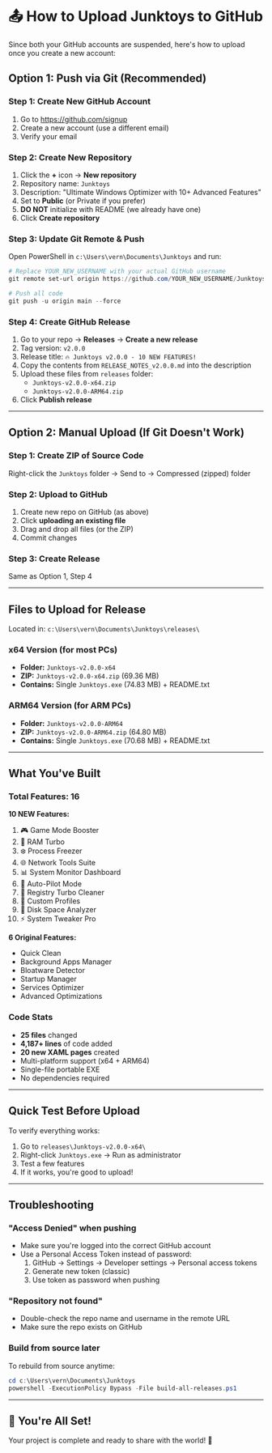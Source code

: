 # 📤 How to Upload Junktoys to GitHub

Since both your GitHub accounts are suspended, here's how to upload once you create a new account:

## Option 1: Push via Git (Recommended)

### Step 1: Create New GitHub Account
1. Go to https://github.com/signup
2. Create a new account (use a different email)
3. Verify your email

### Step 2: Create New Repository
1. Click the **+** icon → **New repository**
2. Repository name: `Junktoys`
3. Description: "Ultimate Windows Optimizer with 10+ Advanced Features"
4. Set to **Public** (or Private if you prefer)
5. **DO NOT** initialize with README (we already have one)
6. Click **Create repository**

### Step 3: Update Git Remote & Push
Open PowerShell in `c:\Users\vern\Documents\Junktoys` and run:

```powershell
# Replace YOUR_NEW_USERNAME with your actual GitHub username
git remote set-url origin https://github.com/YOUR_NEW_USERNAME/Junktoys.git

# Push all code
git push -u origin main --force
```

### Step 4: Create GitHub Release
1. Go to your repo → **Releases** → **Create a new release**
2. Tag version: `v2.0.0`
3. Release title: `🔥 Junktoys v2.0.0 - 10 NEW FEATURES!`
4. Copy the contents from `RELEASE_NOTES_v2.0.0.md` into the description
5. Upload these files from `releases` folder:
   - `Junktoys-v2.0.0-x64.zip`
   - `Junktoys-v2.0.0-ARM64.zip`
6. Click **Publish release**

---

## Option 2: Manual Upload (If Git Doesn't Work)

### Step 1: Create ZIP of Source Code
Right-click the `Junktoys` folder → Send to → Compressed (zipped) folder

### Step 2: Upload to GitHub
1. Create new repo on GitHub (as above)
2. Click **uploading an existing file**
3. Drag and drop all files (or the ZIP)
4. Commit changes

### Step 3: Create Release
Same as Option 1, Step 4

---

## Files to Upload for Release

Located in: `c:\Users\vern\Documents\Junktoys\releases\`

### x64 Version (for most PCs)
- **Folder:** `Junktoys-v2.0.0-x64`
- **ZIP:** `Junktoys-v2.0.0-x64.zip` (69.36 MB)
- **Contains:** Single `Junktoys.exe` (74.83 MB) + README.txt

### ARM64 Version (for ARM PCs)
- **Folder:** `Junktoys-v2.0.0-ARM64`
- **ZIP:** `Junktoys-v2.0.0-ARM64.zip` (64.80 MB)
- **Contains:** Single `Junktoys.exe` (70.68 MB) + README.txt

---

## What You've Built

### Total Features: 16
**10 NEW Features:**
1. 🎮 Game Mode Booster
2. 💾 RAM Turbo
3. ❄️ Process Freezer
4. 🌐 Network Tools Suite
5. 📊 System Monitor Dashboard
6. 🤖 Auto-Pilot Mode
7. 🧹 Registry Turbo Cleaner
8. 💼 Custom Profiles
9. 📁 Disk Space Analyzer
10. ⚡ System Tweaker Pro

**6 Original Features:**
- Quick Clean
- Background Apps Manager
- Bloatware Detector
- Startup Manager
- Services Optimizer
- Advanced Optimizations

### Code Stats
- **25 files** changed
- **4,187+ lines** of code added
- **20 new XAML pages** created
- Multi-platform support (x64 + ARM64)
- Single-file portable EXE
- No dependencies required

---

## Quick Test Before Upload

To verify everything works:

1. Go to `releases\Junktoys-v2.0.0-x64\`
2. Right-click `Junktoys.exe` → Run as administrator
3. Test a few features
4. If it works, you're good to upload!

---

## Troubleshooting

### "Access Denied" when pushing
- Make sure you're logged into the correct GitHub account
- Use a Personal Access Token instead of password:
  1. GitHub → Settings → Developer settings → Personal access tokens
  2. Generate new token (classic)
  3. Use token as password when pushing

### "Repository not found"
- Double-check the repo name and username in the remote URL
- Make sure the repo exists on GitHub

### Build from source later
To rebuild from source anytime:
```powershell
cd c:\Users\vern\Documents\Junktoys
powershell -ExecutionPolicy Bypass -File build-all-releases.ps1
```

---

## 🎉 You're All Set!

Your project is complete and ready to share with the world! 🚀
